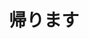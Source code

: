 ---
title: 帰ります
description: 回
kana: かえります
pronunciation: kaerimasu
tone: ①
type: 动词Ⅰ（原型：帰る）
pubDate: 2024-08-21 00:00:04
lessonIndex: 5
---